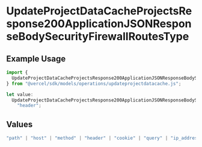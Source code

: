 # UpdateProjectDataCacheProjectsResponse200ApplicationJSONResponseBodySecurityFirewallRoutesType

## Example Usage

```typescript
import {
  UpdateProjectDataCacheProjectsResponse200ApplicationJSONResponseBodySecurityFirewallRoutesType,
} from "@vercel/sdk/models/operations/updateprojectdatacache.js";

let value:
  UpdateProjectDataCacheProjectsResponse200ApplicationJSONResponseBodySecurityFirewallRoutesType =
    "header";
```

## Values

```typescript
"path" | "host" | "method" | "header" | "cookie" | "query" | "ip_address" | "protocol" | "scheme" | "environment" | "region"
```